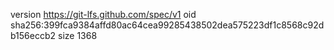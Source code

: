 version https://git-lfs.github.com/spec/v1
oid sha256:399fca9384affd80ac64cea99285438502dea575223df1c8568c92db156eccb2
size 1368
